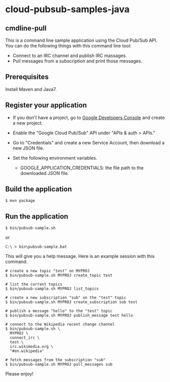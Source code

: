 # cloud-pubsub-samples-java

## cmdline-pull

This is a command line sample application using the Cloud Pub/Sub
API. You can do the following things with this command line tool:

- Connect to an IRC channel and publish IRC massages.
- Pull messages from a subscription and print those messages.

## Prerequisites

Install Maven and Java7.

## Register your application

- If you don't have a project, go to [Google Developers Console][1]
  and create a new project.

- Enable the "Google Cloud Pub/Sub" API under "APIs & auth > APIs."

- Go to "Credentials" and create a new Service Account,
  then download a new JSON file.

- Set the following environment variables.

  - GOOGLE_APPLICATION_CREDENTIALS: the file path to the downloaded JSON file.

## Build the application

```
$ mvn package
```

## Run the application

```
$ bin/pubsub-sample.sh
```
or

```
C:\ > bin\pubsub-sample.bat
```

This will give you a help message. Here is an example session with
this command.

```
# create a new topic "test" on MYPROJ
$ bin/pubsub-sample.sh MYPROJ create_topic test

# list the current topics
$ bin/pubsub-sample.sh MYPROJ list_topics

# create a new subscription "sub" on the "test" topic
$ bin/pubsub-sample.sh MYPROJ create_subscription sub test

# publish a message "hello" to the "test" topic
$ bin/pubsub-sample.sh MYPROJ publish_message test hello

# connect to the Wikipedia recent change channel
$ bin/pubsub-sample.sh \
  MYPROJ \
  connect_irc \
  test \
  irc.wikimedia.org \
  "#en.wikipedia"

# fetch messages from the subscription "sub"
$ bin/pubsub-sample.sh MYPROJ pull_messages sub
```

Please enjoy!


[1]: https://console.developers.google.com/project
